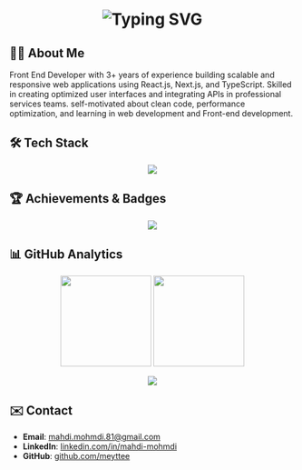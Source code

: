 <h1 align="center">
  <img src="https://readme-typing-svg.herokuapp.com?font=Comic+Relief&size=28&pause=1000&color=00F7FF&center=true&vCenter=true&width=600&lines=Mahdi+Mohammadi;Front+-+End+Developer" alt="Typing SVG" />
</h1>

## 👨‍💻 About Me
Front End Developer with 3+ years of experience building scalable and responsive web applications using
React.js, Next.js, and TypeScript. Skilled in creating optimized user interfaces and integrating APIs in professional
services teams. self-motivated about clean code, performance optimization, and learning in web development
and Front-end development.

## 🛠️ Tech Stack
<p align="center">
  <img src="https://skillicons.dev/icons?i=js,ts,react,next,redux,html,css,tailwind,materialui,sass,docker,git,github,figma" />
</p>

## 🏆 Achievements & Badges
<p align="center">
  <img src="https://github-profile-trophy.vercel.app/?username=meyttee&theme=onedark&row=1&margin-w=20&margin-h=15" />
</p>

## 📊 GitHub Analytics

<p align="center">
  <img src="https://github-readme-stats.vercel.app/api?username=meyttee&show_icons=true&theme=radical&count_private=true" height="160" />
  <img src="https://github-readme-stats.vercel.app/api/top-langs/?username=meyttee&layout=compact&theme=radical&langs_count=10" height="160" />
</p>


<p align="center">
  <img src="https://github-readme-activity-graph.vercel.app/graph?username=meyttee&theme=react-dark&hide_border=true&area=true" />
</p>

## ✉️ Contact
- **Email**: mahdi.mohmdi.81@gmail.com  
- **LinkedIn**: [linkedin.com/in/mahdi-mohmdi](https://linkedin.com/in/mahdi-mohmdi)  
- **GitHub**: [github.com/meyttee](https://github.com/meyttee)  

